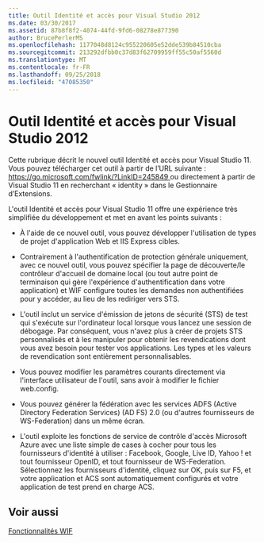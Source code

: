 ```yaml
---
title: Outil Identité et accès pour Visual Studio 2012
ms.date: 03/30/2017
ms.assetid: 87b8f8f2-4074-44fd-9fd6-08278e877390
author: BrucePerlerMS
ms.openlocfilehash: 1177048d8124c955220605e52dde539b84510cba
ms.sourcegitcommit: 213292dfbb0c37d83f62709959ff55c50af5560d
ms.translationtype: MT
ms.contentlocale: fr-FR
ms.lasthandoff: 09/25/2018
ms.locfileid: "47085350"
---
```

# <a name="identity-and-access-tool-for-visual-studio-2012"></a>Outil Identité et accès pour Visual Studio 2012
Cette rubrique décrit le nouvel outil Identité et accès pour Visual Studio 11. Vous pouvez télécharger cet outil à partir de l’URL suivante : [ https://go.microsoft.com/fwlink/?LinkID=245849 ](https://go.microsoft.com/fwlink/?LinkID=245849) ou directement à partir de Visual Studio 11 en recherchant « identity » dans le Gestionnaire d’Extensions.  
  
 L'outil Identité et accès pour Visual Studio 11 offre une expérience très simplifiée du développement et met en avant les points suivants :  
  
-   À l'aide de ce nouvel outil, vous pouvez développer l'utilisation de types de projet d'application Web et IIS Express cibles.  
  
-   Contrairement à l'authentification de protection générale uniquement, avec ce nouvel outil, vous pouvez spécifier la page de découverte/le contrôleur d'accueil de domaine local (ou tout autre point de terminaison qui gère l'expérience d'authentification dans votre application) et WIF configure toutes les demandes non authentifiées pour y accéder, au lieu de les rediriger vers STS.  
  
-   L'outil inclut un service d'émission de jetons de sécurité (STS) de test qui s'exécute sur l'ordinateur local lorsque vous lancez une session de débogage. Par conséquent, vous n'avez plus à créer de projets STS personnalisés et à les manipuler pour obtenir les revendications dont vous avez besoin pour tester vos applications. Les types et les valeurs de revendication sont entièrement personnalisables.  
  
-   Vous pouvez modifier les paramètres courants directement via l'interface utilisateur de l'outil, sans avoir à modifier le fichier web.config.  
  
-   Vous pouvez générer la fédération avec les services ADFS (Active Directory Federation Services) (AD FS) 2.0 (ou d'autres fournisseurs de WS-Federation) dans un même écran.  
  
-   L'outil exploite les fonctions de service de contrôle d'accès Microsoft Azure avec une liste simple de cases à cocher pour tous les fournisseurs d'identité à utiliser : Facebook, Google, Live ID, Yahoo ! et tout fournisseur OpenID, et tout fournisseur de WS-Federation. Sélectionnez les fournisseurs d'identité, cliquez sur OK, puis sur F5, et votre application et ACS sont automatiquement configurés et votre application de test prend en charge ACS.  
  
## <a name="see-also"></a>Voir aussi  
 [Fonctionnalités WIF](../../../docs/framework/security/wif-features.md)
